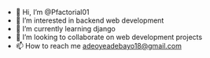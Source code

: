 - 👋 Hi, I’m @Pfactorial01
- 👀 I’m interested in backend web development
- 🌱 I’m currently learning django 
- 💞️ I’m looking to collaborate on web development projects
- 📫 How to reach me adeoyeadebayo18@gmail.com

<!---
Pfactorial01/Pfactorial01 is a ✨ special ✨ repository because its `README.md` (this file) appears on your GitHub profile.
You can click the Preview link to take a look at your changes.
--->
